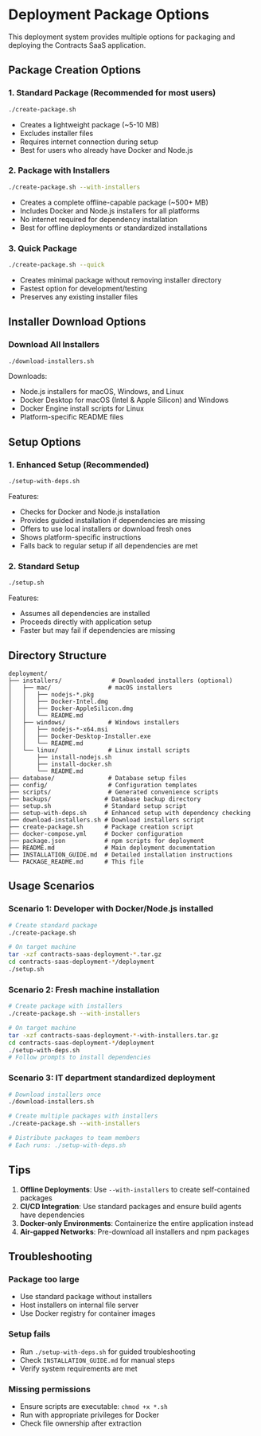 # Deployment Package Options

This deployment system provides multiple options for packaging and deploying the Contracts SaaS application.

## Package Creation Options

### 1. Standard Package (Recommended for most users)
```bash
./create-package.sh
```
- Creates a lightweight package (~5-10 MB)
- Excludes installer files
- Requires internet connection during setup
- Best for users who already have Docker and Node.js

### 2. Package with Installers
```bash
./create-package.sh --with-installers
```
- Creates a complete offline-capable package (~500+ MB)
- Includes Docker and Node.js installers for all platforms
- No internet required for dependency installation
- Best for offline deployments or standardized installations

### 3. Quick Package
```bash
./create-package.sh --quick
```
- Creates minimal package without removing installer directory
- Fastest option for development/testing
- Preserves any existing installer files

## Installer Download Options

### Download All Installers
```bash
./download-installers.sh
```
Downloads:
- Node.js installers for macOS, Windows, and Linux
- Docker Desktop for macOS (Intel & Apple Silicon) and Windows
- Docker Engine install scripts for Linux
- Platform-specific README files

## Setup Options

### 1. Enhanced Setup (Recommended)
```bash
./setup-with-deps.sh
```
Features:
- Checks for Docker and Node.js installation
- Provides guided installation if dependencies are missing
- Offers to use local installers or download fresh ones
- Shows platform-specific instructions
- Falls back to regular setup if all dependencies are met

### 2. Standard Setup
```bash
./setup.sh
```
Features:
- Assumes all dependencies are installed
- Proceeds directly with application setup
- Faster but may fail if dependencies are missing

## Directory Structure

```
deployment/
├── installers/              # Downloaded installers (optional)
│   ├── mac/                # macOS installers
│   │   ├── nodejs-*.pkg
│   │   ├── Docker-Intel.dmg
│   │   ├── Docker-AppleSilicon.dmg
│   │   └── README.md
│   ├── windows/            # Windows installers
│   │   ├── nodejs-*-x64.msi
│   │   ├── Docker-Desktop-Installer.exe
│   │   └── README.md
│   └── linux/              # Linux install scripts
│       ├── install-nodejs.sh
│       ├── install-docker.sh
│       └── README.md
├── database/               # Database setup files
├── config/                 # Configuration templates
├── scripts/                # Generated convenience scripts
├── backups/               # Database backup directory
├── setup.sh               # Standard setup script
├── setup-with-deps.sh     # Enhanced setup with dependency checking
├── download-installers.sh # Download installers script
├── create-package.sh      # Package creation script
├── docker-compose.yml     # Docker configuration
├── package.json           # npm scripts for deployment
├── README.md              # Main deployment documentation
├── INSTALLATION_GUIDE.md  # Detailed installation instructions
└── PACKAGE_README.md      # This file
```

## Usage Scenarios

### Scenario 1: Developer with Docker/Node.js installed
```bash
# Create standard package
./create-package.sh

# On target machine
tar -xzf contracts-saas-deployment-*.tar.gz
cd contracts-saas-deployment-*/deployment
./setup.sh
```

### Scenario 2: Fresh machine installation
```bash
# Create package with installers
./create-package.sh --with-installers

# On target machine
tar -xzf contracts-saas-deployment-*-with-installers.tar.gz
cd contracts-saas-deployment-*/deployment
./setup-with-deps.sh
# Follow prompts to install dependencies
```

### Scenario 3: IT department standardized deployment
```bash
# Download installers once
./download-installers.sh

# Create multiple packages with installers
./create-package.sh --with-installers

# Distribute packages to team members
# Each runs: ./setup-with-deps.sh
```

## Tips

1. **Offline Deployments**: Use `--with-installers` to create self-contained packages
2. **CI/CD Integration**: Use standard packages and ensure build agents have dependencies
3. **Docker-only Environments**: Containerize the entire application instead
4. **Air-gapped Networks**: Pre-download all installers and npm packages

## Troubleshooting

### Package too large
- Use standard package without installers
- Host installers on internal file server
- Use Docker registry for container images

### Setup fails
- Run `./setup-with-deps.sh` for guided troubleshooting
- Check `INSTALLATION_GUIDE.md` for manual steps
- Verify system requirements are met

### Missing permissions
- Ensure scripts are executable: `chmod +x *.sh`
- Run with appropriate privileges for Docker
- Check file ownership after extraction